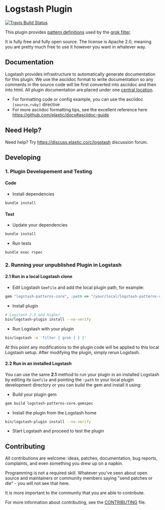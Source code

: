 # Logstash Plugin

[![Travis Build Status](https://travis-ci.com/logstash-plugins/logstash-patterns-core.svg)](https://travis-ci.com/logstash-plugins/logstash-patterns-core)

This plugin provides [pattern definitions][1] used by the [grok filter][2]. 

It is fully free and fully open source. The license is Apache 2.0, meaning you are pretty much free to use it however you want in whatever way.

## Documentation

Logstash provides infrastructure to automatically generate documentation for this plugin. 
We use the asciidoc format to write documentation so any comments in the source code will be first converted into asciidoc 
and then into html. All plugin documentation are placed under one [central location](http://www.elastic.co/guide/en/logstash/current/).

- For formatting code or config example, you can use the asciidoc `[source,ruby]` directive
- For more asciidoc formatting tips, see the excellent reference here https://github.com/elastic/docs#asciidoc-guide

## Need Help?

Need help? Try https://discuss.elastic.co/c/logstash discussion forum.

## Developing

### 1. Plugin Developement and Testing

#### Code

- Install dependencies
```sh
bundle install
```

#### Test

- Update your dependencies

```sh
bundle install
```

- Run tests

```sh
bundle exec rspec
```

### 2. Running your unpublished Plugin in Logstash

#### 2.1 Run in a local Logstash clone

- Edit Logstash `Gemfile` and add the local plugin path, for example:
```ruby
gem "logstash-patterns-core", :path => "/your/local/logstash-patterns-core"
```
- Install plugin
```sh
# Logstash 2.3 and higher
bin/logstash-plugin install --no-verify
```
- Run Logstash with your plugin
```sh
bin/logstash -e 'filter { grok { } }'
```
At this point any modifications to the plugin code will be applied to this local Logstash setup. After modifying the plugin, simply rerun Logstash.

#### 2.2 Run in an installed Logstash

You can use the same **2.1** method to run your plugin in an installed Logstash by editing its `Gemfile` and pointing the `:path` to your local plugin development directory or you can build the gem and install it using:

- Build your plugin gem
```sh
gem build logstash-patterns-core.gemspec
```
- Install the plugin from the Logstash home
```sh
bin/logstash-plugin install --no-verify
```
- Start Logstash and proceed to test the plugin

## Contributing

All contributions are welcome: ideas, patches, documentation, bug reports, complaints, and even something you drew up on a napkin.

Programming is not a required skill. Whatever you've seen about open source and maintainers or community members  saying "send patches or die" - you will not see that here.

It is more important to the community that you are able to contribute.

For more information about contributing, see the [CONTRIBUTING](https://github.com/elastic/logstash/blob/master/CONTRIBUTING.md) file.

[1]: https://github.com/logstash-plugins/logstash-patterns-core/tree/main/patterns
[2]: https://github.com/logstash-plugins/logstash-filter-grok
